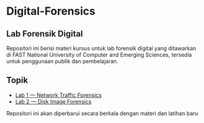 # Digital-Forensics

## Lab Forensik Digital

Repositori ini berisi materi kursus untuk lab forensik digital yang ditawarkan di FAST National University of Computer and Emerging Sciences, tersedia untuk penggunaan publik dan pembelajaran.

## Topik

* [Lab 1 — Network Traffic Forensics](01/README.md)
* [Lab 2 — Disk Image Forensics](02/README.md)

Repositori ini akan diperbarui secara berkala dengan materi dan latihan baru
